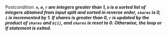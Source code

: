 Postcondition: ***`n`, `m`, `r` are integers greater than 1, `b` is a sorted list of integers obtained from input split and sorted in reverse order, `shares` is 0, `i` is incremented by 1. If shares is greater than 0, `r` is updated by the product of `shares` and `b[i]`, and `shares` is reset to 0. Otherwise, the loop or if statement is exited.***